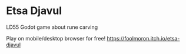 # Etsa Djavul
LD55 Godot game about rune carving

Play on mobile/desktop browser for free! https://foolmoron.itch.io/etsa-djavul
